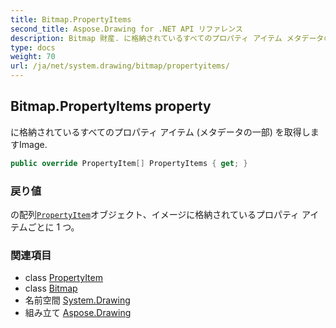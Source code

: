 ```yaml
---
title: Bitmap.PropertyItems
second_title: Aspose.Drawing for .NET API リファレンス
description: Bitmap 財産. に格納されているすべてのプロパティ アイテム メタデータの一部 を取得しますImage.
type: docs
weight: 70
url: /ja/net/system.drawing/bitmap/propertyitems/
---
```

## Bitmap.PropertyItems property

に格納されているすべてのプロパティ アイテム (メタデータの一部) を取得しますImage.

```csharp
public override PropertyItem[] PropertyItems { get; }
```

### 戻り値

の配列[`PropertyItem`](../../../system.drawing.imaging/propertyitem/)オブジェクト、イメージに格納されているプロパティ アイテムごとに 1 つ。

### 関連項目

* class [PropertyItem](../../../system.drawing.imaging/propertyitem/)
* class [Bitmap](../)
* 名前空間 [System.Drawing](../../bitmap/)
* 組み立て [Aspose.Drawing](../../../)


